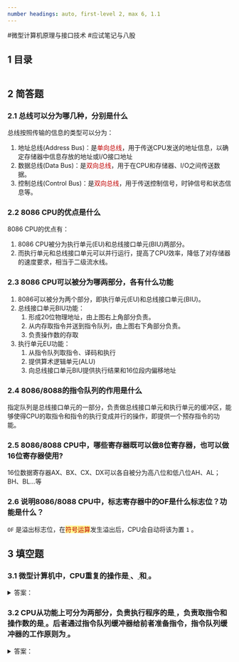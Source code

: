```yaml
---
number headings: auto, first-level 2, max 6, 1.1
---
```

#微型计算机原理与接口技术 #应试笔记与八股 

## 1 目录

```toc
```

## 2 简答题

### 2.1 总线可以分为哪几种，分别是什么

总线按照传输的信息的类型可以分为：
1. 地址总线(Address Bus)：是<font color="#c00000">单向总线</font>，用于传送CPU发送的地址信息，以确定存储器中信息存放的地址或I/O接口地址
2. 数据总线(Data Bus)：是<font color="#c00000">双向总线</font>，用于在CPU和存储器、I/O之间传送数据。
3. 控制总线(Control Bus)：是<font color="#c00000">双向总线</font>，用于传送控制信号，时钟信号和状态信息等。

### 2.2 8086 CPU的优点是什么

8086 CPU的优点有：
1. 8086 CPU被分为执行单元(EU)和总线接口单元(BIU)两部分。
2. 而执行单元和总线接口单元可以并行运行，提高了CPU效率，降低了对存储器的速度要求，相当于二级流水线。

### 2.3 8086 CPU可以被分为哪两部分，各有什么功能

1. 8086可以被分为两个部分，即执行单元(EU)和总线接口单元(BIU)。
2. 总线接口单元BIU功能：
	1. 形成20位物理地址，由上图右上角部分负责。
	2. 从内存取指令并送到指令队列，由上图右下角部分负责。
	3. 负责操作数的存取
3. 执行单元EU功能：
	1. 从指令队列取指令、译码和执行
	2. 提供算术逻辑单元(ALU)
	3. 向总线接口单元BIU提供执行结果和16位段内偏移地址

### 2.4 8086/8088的指令队列的作用是什么

指定队列是总线接口单元的一部分，负责做总线接口单元和执行单元的缓冲区，能够使得CPU的取指令和指令的执行变成并行的操作，即提供一个预存指令的功能。

### 2.5 8086/8088 CPU中，哪些寄存器既可以做8位寄存器，也可以做16位寄存器使用?

16位数据寄存器AX、BX、CX、DX可以各自被分为高八位和低八位AH、AL；BH、BL...等

### 2.6 说明8086/8088 CPU中，标志寄存器中的OF是什么标志位？功能是什么？

`OF` 是溢出标志位，在<span style="background:#fff88f"><font color="#c00000">符号运算</font></span>发生溢出后，CPU会自动将该为置 `1` 。

## 3 填空题

### 3.1 微型计算机中，CPU重复的操作是<u> </u><u> </u><u> </u><u> </u><u> </u>、<u> </u><u> </u><u> </u><u> </u><u> </u>和<u> </u><u> </u><u> </u><u> </u><u> </u>。

<details>
<summary>答案：</summary>
<font color="#c00000">取指</font>令、指令<font color="#c00000">译码</font>、<font color="#c00000">执行</font>指令
</details>

### 3.2 CPU从功能上可分为两部分，负贵执行程序的是<u> </u><u> </u><u> </u><u> </u><u> </u>，负责取指令和操作数的是<u> </u><u> </u><u> </u><u> </u><u> </u>。后者通过指令队列缓冲器给前者准备指令，指令队列缓冲器的工作原则为<u> </u><u> </u><u> </u><u> </u><u> </u>。

<details>
<summary>答案：</summary>
执行单元(EU)、总线接口单元(BIU)、先入先出(FIFO)
</details>



